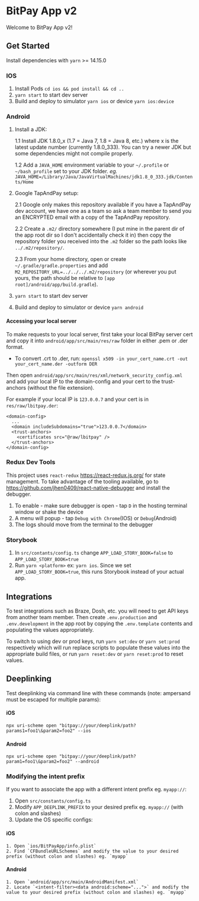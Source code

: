# BitPay App v2
Welcome to BitPay App v2!

## Get Started
Install dependencies with `yarn` >= 14.15.0

### IOS

1. Install Pods `cd ios && pod install && cd ..`
2. `yarn start` to start dev server
3. Build and deploy to simulator `yarn ios` or device `yarn ios:device`

### Android
1. Install a JDK:

    1.1 Install JDK 1.8.0_x (1.7 =  Java 7, 1.8 = Java 8, etc.) where x is the latest update number (currently 1.8.0_333). You can try a newer JDK but some dependencies might not compile properly.

    1.2 Add a `JAVA_HOME` environment variable to your `~/.profile` or `~/bash_profile` set to your JDK folder. *eg.* `JAVA_HOME=/Library/Java/JavaVirtualMachines/jdk1.8_0_333.jdk/Contents/Home`

2. Google TapAndPay setup: 

    2.1 Google only makes this repository available if you have a TapAndPay dev account, we have one as a team so ask a team member to send you an ENCRYPTED email with a copy of the TapAndPay repository. 

    2.2 Create a `.m2/` directory somewhere (I put mine in the parent dir of the app root dir so I don't accidentally check it in) then copy the repository  folder you received into the `.m2` folder so the path looks like `../.m2/repository/`.

    2.3 From your home directory, open or create `~/.gradle/gradle.properties` and add `M2_REPOSITORY_URL=../../../.m2/repository` (or wherever you put yours, the path should be relative to `[app root]/android/app/build.gradle`). 

3. `yarn start` to start dev server
4. Build and deploy to simulator or device `yarn android`

#### Accessing your local server
To make requests to your local server, first take your local BitPay server cert and copy it into `android/app/src/main/res/raw` folder in either .pem or .der format.
- To convert .crt to .der, run: `openssl x509 -in your_cert_name.crt -out your_cert_name.der -outform DER`

Then open `android/app/src/main/res/xml/network_security_config.xml` and add your local IP to the domain-config and your cert to the trust-anchors (without the file extension).

For example if your local IP is `123.0.0.7` and your cert is in `res/raw/lbitpay.der`: 

    <domain-config>
      ...
      <domain includeSubdomains="true">123.0.0.7</domain>
      <trust-anchors>
        <certificates src="@raw/lbitpay" />
      </trust-anchors>
    </domain-config>
    

### Redux Dev Tools
This project uses `react-redux` https://react-redux.js.org/ for state management. To take advantage of the tooling available, go to https://github.com/jhen0409/react-native-debugger and install the debugger.

1. To enable - make sure debugger is open - tap `D` in the hosting terminal window or shake the device 
2. A menu will popup - tap `Debug with Chrome`(IOS) or `Debug`(Android)
3. The logs should move from the terminal to the debugger

### Storybook
1. In `src/contants/config.ts` change `APP_LOAD_STORY_BOOK=false` to `APP_LOAD_STORY_BOOK=true`
2. Run `yarn <platform>` ex: `yarn ios`. Since we set `APP_LOAD_STORY_BOOK=true`, this runs Storybook instead of your actual app.

## Integrations
To test integrations such as Braze, Dosh, etc. you will need to get API keys from another team member. Then create `.env.production` and `.env.development` in the app root by copying the `.env.template` contents and populating the values appropriately.

To switch to using dev or prod keys, run `yarn set:dev` or `yarn set:prod` respectively which will run replace scripts to populate these values into the appropriate build files, or run `yarn reset:dev` or `yarn reset:prod` to reset values.

## Deeplinking
Test deeplinking via command line with these commands (note: ampersand must be escaped for multiple params): 

#### iOS
`npx uri-scheme open "bitpay://your/deeplink/path?params1=foo1\&param2=foo2" --ios`

#### Android
`npx uri-scheme open "bitpay://your/deeplink/path?param1=foo1\&param2=foo2" --android`

### Modifying the intent prefix
If you want to associate the app with a different intent prefix eg. `myapp://`:

1. Open `src/constants/config.ts`
2. Modify `APP_DEEPLINK_PREFIX` to your desired prefix eg. `myapp://` (with colon and slashes)
3. Update the OS specific configs:
  #### iOS
    1. Open `ios/BitPayApp/info.plist`
    2. Find `CFBundleURLSchemes` and modify the value to your desired prefix (without colon and slashes) eg. `myapp`
  #### Android
    1. Open `android/app/src/main/AndroidManifest.xml`
    2. Locate `<intent-filter><data android:scheme="...">` and modify the value to your desired prefix (without colon and slashes) eg. `myapp`
